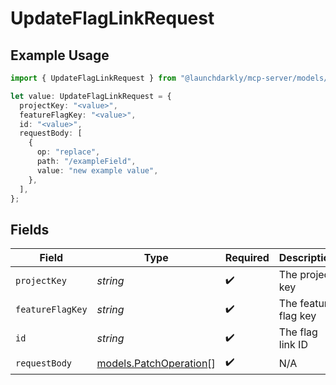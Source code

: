 # UpdateFlagLinkRequest

## Example Usage

```typescript
import { UpdateFlagLinkRequest } from "@launchdarkly/mcp-server/models/operations";

let value: UpdateFlagLinkRequest = {
  projectKey: "<value>",
  featureFlagKey: "<value>",
  id: "<value>",
  requestBody: [
    {
      op: "replace",
      path: "/exampleField",
      value: "new example value",
    },
  ],
};
```

## Fields

| Field                                                     | Type                                                      | Required                                                  | Description                                               |
| --------------------------------------------------------- | --------------------------------------------------------- | --------------------------------------------------------- | --------------------------------------------------------- |
| `projectKey`                                              | *string*                                                  | :heavy_check_mark:                                        | The project key                                           |
| `featureFlagKey`                                          | *string*                                                  | :heavy_check_mark:                                        | The feature flag key                                      |
| `id`                                                      | *string*                                                  | :heavy_check_mark:                                        | The flag link ID                                          |
| `requestBody`                                             | [models.PatchOperation](../../models/patchoperation.md)[] | :heavy_check_mark:                                        | N/A                                                       |